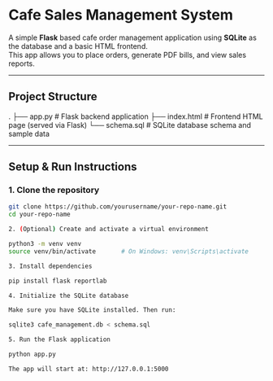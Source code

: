 # Cafe Sales Management System

A simple **Flask** based cafe order management application using **SQLite** as the database and a basic HTML frontend.  
This app allows you to place orders, generate PDF bills, and view sales reports.

---

## Project Structure

.
├── app.py # Flask backend application
├── index.html # Frontend HTML page (served via Flask)
└── schema.sql # SQLite database schema and sample data


---

## Setup & Run Instructions

### 1. Clone the repository

```bash
git clone https://github.com/yourusername/your-repo-name.git
cd your-repo-name

2. (Optional) Create and activate a virtual environment

python3 -m venv venv
source venv/bin/activate       # On Windows: venv\Scripts\activate

3. Install dependencies

pip install flask reportlab

4. Initialize the SQLite database

Make sure you have SQLite installed. Then run:

sqlite3 cafe_management.db < schema.sql

5. Run the Flask application

python app.py

The app will start at: http://127.0.0.1:5000
